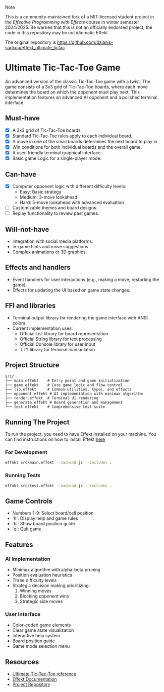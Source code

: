 > [!NOTE]
> This is a community-maintained fork of a MIT-licensed student project in the *Effective Programming with Effects* course in winter semester 2024/2025.
> Be warned that this is not an officially endorsed project, the code in this repository may be not idiomatic Effekt.
> 
> The original repository is https://github.com/dzianis-sudkou/effekt_ultimate_tictac

# Ultimate Tic-Tac-Toe Game

An advanced version of the classic Tic-Tac-Toe game with a twist. The game consists of a 3x3 grid of Tic-Tac-Toe boards, where each move determines the board on which the opponent must play next. This implementation features an advanced AI opponent and a polished terminal interface.

## Must-have

- [x] A 3x3 grid of Tic-Tac-Toe boards.
- [x] Standard Tic-Tac-Toe rules apply to each individual board.
- [x] A move in one of the small boards determines the next board to play in.
- [x] Win conditions for both individual boards and the overall game.
- [x] A user-friendly terminal graphical interface.
- [x] Basic game Logic for a single-player mode.

## Can-have

- [x] Computer opponent logic with different difficulty levels:
  - Easy: Basic strategy
  - Medium: 3-move lookahead
  - Hard: 5-move lookahead with advanced evaluation
- [ ] Customizable themes and board designs.
- [ ] Replay functionality to review past games.

## Will-not-have

- Integration with social media platforms.
- In-game hints and move suggestions.
- Complex animations or 3D graphics.

## Effects and handlers

- Event handlers for user interactions (e.g., making a move, restarting the game).
- Effects for updating the UI based on game state changes.

## FFI and libraries

- Terminal output library for rendering the game interface with ANSI colors
- Current implementation uses:
  - Official List library for board representation
  - Official String library for text processing
  - Official Console library for user input
  - TTY library for terminal manipulation

## Project Structure

```
src/
├── main.effekt    # Entry point and game initialization
├── game.effekt    # Core game logic and flow control
├── lib.effekt     # Common utilities, types, and effects
├── opponent.effekt # AI implementation with minimax algorithm
├── render.effekt  # Terminal UI rendering
├── generate.effekt # Board generation and management
└── test.effekt    # Comprehensive test suite
```

## Running The Project

To run the project, you need to have Effekt installed on your machine. You can find instructions on how to install Effekt [here](https://effekt-lang.org/docs)

### For Development
```bash
effekt src/main.effekt --backend js --includes .
```

### Running Tests
```bash
effekt src/test.effekt --backend js --includes .
```

## Game Controls

- Numbers 1-9: Select board/cell position
- 'h': Display help and game rules
- 'b': Show board position guide
- 'q': Quit game

## Features

### AI Implementation
- Minimax algorithm with alpha-beta pruning
- Position evaluation heuristics
- Three difficulty levels
- Strategic decision making prioritizing:
  1. Winning moves
  2. Blocking opponent wins
  3. Strategic side moves

### User Interface
- Color-coded game elements
- Clear game state visualization
- Interactive help system
- Board position guide
- Game mode selection menu

## Resources

- [Ultimate Tic-Tac-Toe reference](https://en.wikipedia.org/wiki/Ultimate-tic-tac-toe)
- [Effekt Documentation](https://effekt-lang.org/docs)
- [Project Repository](https://github.com/dzianis-sudkou/effekt_ultimate_tictac)
